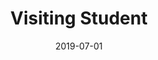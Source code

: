 ---
title: "Visiting Student"
collection: experience
permalink: /experience/Seville_2019
date: 2019-07-01
date2: 2019-08-01
venue: 'Physical Chemistry Department, University of Seville'
---